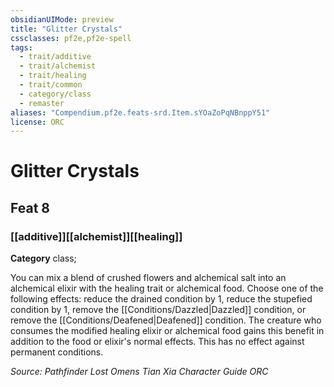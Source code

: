 ```yaml
---
obsidianUIMode: preview
title: "Glitter Crystals"
cssclasses: pf2e,pf2e-spell
tags:
  - trait/additive
  - trait/alchemist
  - trait/healing
  - trait/common
  - category/class
  - remaster
aliases: "Compendium.pf2e.feats-srd.Item.sYOaZoPqNBnppY51"
license: ORC
---
```

# Glitter Crystals
## Feat 8
### [[additive]][[alchemist]][[healing]]

**Category** class; 




You can mix a blend of crushed flowers and alchemical salt into an alchemical elixir with the healing trait or alchemical food. Choose one of the following effects: reduce the drained condition by 1, reduce the stupefied condition by 1, remove the [[Conditions/Dazzled|Dazzled]] condition, or remove the [[Conditions/Deafened|Deafened]] condition. The creature who consumes the modified healing elixir or alchemical food gains this benefit in addition to the food or elixir's normal effects. This has no effect against permanent conditions.

*Source: Pathfinder Lost Omens Tian Xia Character Guide*
*ORC*